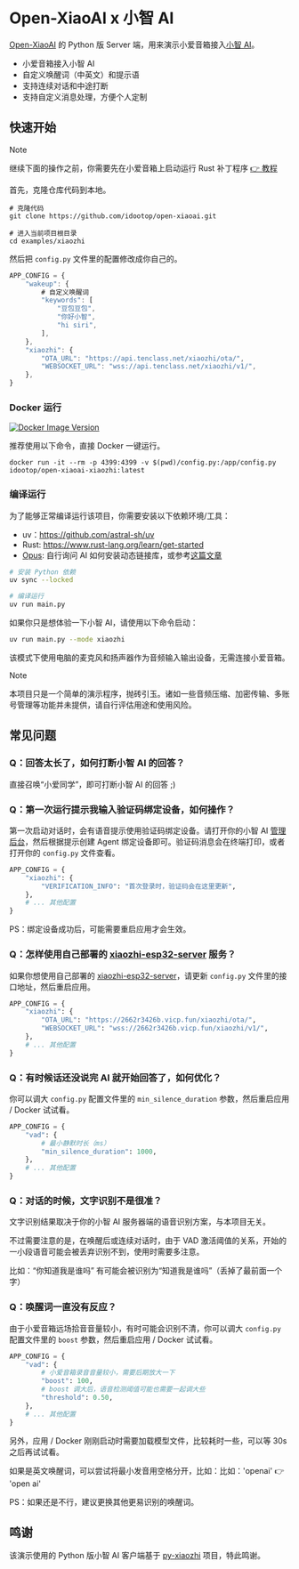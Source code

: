 # Open-XiaoAI x 小智 AI

[Open-XiaoAI](https://github.com/idootop/open-xiaoai) 的 Python 版 Server 端，用来演示小爱音箱接入[小智 AI](https://github.com/78/xiaozhi-esp32)。

- 小爱音箱接入小智 AI
- 自定义唤醒词（中英文）和提示语
- 支持连续对话和中途打断
- 支持自定义消息处理，方便个人定制

## 快速开始

> [!NOTE]
> 继续下面的操作之前，你需要先在小爱音箱上启动运行 Rust 补丁程序 [👉 教程](../../packages/client-rust/README.md)

首先，克隆仓库代码到本地。

```shell
# 克隆代码
git clone https://github.com/idootop/open-xiaoai.git

# 进入当前项目根目录
cd examples/xiaozhi
```

然后把 `config.py` 文件里的配置修改成你自己的。

```typescript
APP_CONFIG = {
    "wakeup": {
        # 自定义唤醒词
        "keywords": [
            "豆包豆包",
            "你好小智",
            "hi siri",
        ],
    },
    "xiaozhi": {
        "OTA_URL": "https://api.tenclass.net/xiaozhi/ota/",
        "WEBSOCKET_URL": "wss://api.tenclass.net/xiaozhi/v1/",
    },
}
```

### Docker 运行

[![Docker Image Version](https://img.shields.io/docker/v/idootop/open-xiaoai-xiaozhi?color=%23086DCD&label=docker%20image)](https://hub.docker.com/r/idootop/open-xiaoai-xiaozhi)

推荐使用以下命令，直接 Docker 一键运行。

```shell
docker run -it --rm -p 4399:4399 -v $(pwd)/config.py:/app/config.py idootop/open-xiaoai-xiaozhi:latest
```

### 编译运行

为了能够正常编译运行该项目，你需要安装以下依赖环境/工具：

- uv：https://github.com/astral-sh/uv
- Rust: https://www.rust-lang.org/learn/get-started
- [Opus](https://opus-codec.org/): 自行询问 AI 如何安装动态链接库，或参考[这篇文章](https://github.com/huangjunsen0406/py-xiaozhi/blob/3bfd2887244c510a13912c1d63263ae564a941e9/documents/docs/guide/01_%E7%B3%BB%E7%BB%9F%E4%BE%9D%E8%B5%96%E5%AE%89%E8%A3%85.md#2-opus-%E9%9F%B3%E9%A2%91%E7%BC%96%E8%A7%A3%E7%A0%81%E5%99%A8)

```bash
# 安装 Python 依赖
uv sync --locked

# 编译运行
uv run main.py
```

如果你只是想体验一下小智 AI，请使用以下命令启动：

```bash
uv run main.py --mode xiaozhi
```

该模式下使用电脑的麦克风和扬声器作为音频输入输出设备，无需连接小爱音箱。

> [!NOTE]
> 本项目只是一个简单的演示程序，抛砖引玉。诸如一些音频压缩、加密传输、多账号管理等功能并未提供，请自行评估用途和使用风险。

## 常见问题

### Q：回答太长了，如何打断小智 AI 的回答？

直接召唤“小爱同学”，即可打断小智 AI 的回答 ;)

### Q：第一次运行提示我输入验证码绑定设备，如何操作？

第一次启动对话时，会有语音提示使用验证码绑定设备。请打开你的小智 AI [管理后台](https://xiaozhi.me/)，然后根据提示创建 Agent 绑定设备即可。验证码消息会在终端打印，或者打开你的 `config.py` 文件查看。

```py
APP_CONFIG = {
    "xiaozhi": {
        "VERIFICATION_INFO": "首次登录时，验证码会在这里更新",
    },
    # ... 其他配置
}
```

PS：绑定设备成功后，可能需要重启应用才会生效。

### Q：怎样使用自己部署的 [xiaozhi-esp32-server](https://github.com/xinnan-tech/xiaozhi-esp32-server) 服务？

如果你想使用自己部署的 [xiaozhi-esp32-server](https://github.com/xinnan-tech/xiaozhi-esp32-server)，请更新 `config.py` 文件里的接口地址，然后重启应用。

```py
APP_CONFIG = {
    "xiaozhi": {
        "OTA_URL": "https://2662r3426b.vicp.fun/xiaozhi/ota/",
        "WEBSOCKET_URL": "wss://2662r3426b.vicp.fun/xiaozhi/v1/",
    },
    # ... 其他配置
}
```

### Q：有时候话还没说完 AI 就开始回答了，如何优化？

你可以调大 `config.py` 配置文件里的 `min_silence_duration` 参数，然后重启应用 / Docker 试试看。

```py
APP_CONFIG = {
    "vad": {
        # 最小静默时长（ms）
        "min_silence_duration": 1000,
    },
    # ... 其他配置
}
```

### Q：对话的时候，文字识别不是很准？

文字识别结果取决于你的小智 AI 服务器端的语音识别方案，与本项目无关。

不过需要注意的是，在唤醒后或连续对话时，由于 VAD 激活阈值的关系，开始的一小段语音可能会被丢弃识别不到，使用时需要多注意。

比如：“你知道我是谁吗” 有可能会被识别为“知道我是谁吗”（丢掉了最前面一个字）

### Q：唤醒词一直没有反应？

由于小爱音箱远场拾音音量较小，有时可能会识别不清，你可以调大 `config.py` 配置文件里的 `boost` 参数，然后重启应用 / Docker 试试看。

```py
APP_CONFIG = {
    "vad": {
        # 小爱音箱录音音量较小，需要后期放大一下
        "boost": 100,
        # boost 调大后，语音检测阈值可能也需要一起调大些
        "threshold": 0.50,
    },
    # ... 其他配置
}
```

另外，应用 / Docker 刚刚启动时需要加载模型文件，比较耗时一些，可以等 30s 之后再试试看。

如果是英文唤醒词，可以尝试将最小发音用空格分开，比如：比如：'openai' 👉 'open ai'

PS：如果还是不行，建议更换其他更易识别的唤醒词。

## 鸣谢

该演示使用的 Python 版小智 AI 客户端基于 [py-xiaozhi](https://github.com/Huang-junsen/py-xiaozhi) 项目，特此鸣谢。

